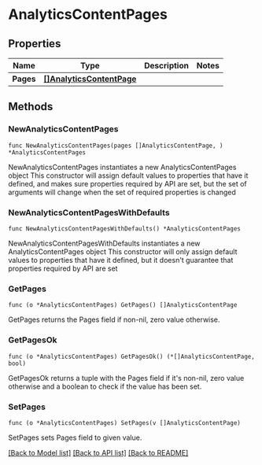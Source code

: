 # AnalyticsContentPages

## Properties

Name | Type | Description | Notes
------------ | ------------- | ------------- | -------------
**Pages** | [**[]AnalyticsContentPage**](AnalyticsContentPage.md) |  | 

## Methods

### NewAnalyticsContentPages

`func NewAnalyticsContentPages(pages []AnalyticsContentPage, ) *AnalyticsContentPages`

NewAnalyticsContentPages instantiates a new AnalyticsContentPages object
This constructor will assign default values to properties that have it defined,
and makes sure properties required by API are set, but the set of arguments
will change when the set of required properties is changed

### NewAnalyticsContentPagesWithDefaults

`func NewAnalyticsContentPagesWithDefaults() *AnalyticsContentPages`

NewAnalyticsContentPagesWithDefaults instantiates a new AnalyticsContentPages object
This constructor will only assign default values to properties that have it defined,
but it doesn't guarantee that properties required by API are set

### GetPages

`func (o *AnalyticsContentPages) GetPages() []AnalyticsContentPage`

GetPages returns the Pages field if non-nil, zero value otherwise.

### GetPagesOk

`func (o *AnalyticsContentPages) GetPagesOk() (*[]AnalyticsContentPage, bool)`

GetPagesOk returns a tuple with the Pages field if it's non-nil, zero value otherwise
and a boolean to check if the value has been set.

### SetPages

`func (o *AnalyticsContentPages) SetPages(v []AnalyticsContentPage)`

SetPages sets Pages field to given value.



[[Back to Model list]](../README.md#documentation-for-models) [[Back to API list]](../README.md#documentation-for-api-endpoints) [[Back to README]](../README.md)


